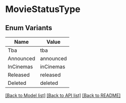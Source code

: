 # MovieStatusType

## Enum Variants

| Name | Value |
|---- | -----|
| Tba | tba |
| Announced | announced |
| InCinemas | inCinemas |
| Released | released |
| Deleted | deleted |


[[Back to Model list]](../README.md#documentation-for-models) [[Back to API list]](../README.md#documentation-for-api-endpoints) [[Back to README]](../README.md)


